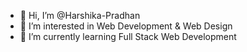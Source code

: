 - 👋 Hi, I’m @Harshika-Pradhan
- 👀 I’m interested in Web Development & Web Design
- 🌱 I’m currently learning Full Stack Web Development
  
<!--- 💞️ I’m looking to collaborate on ...
- 📫 How to reach me ... ---!>

<!---
Harshika-Pradhan/Harshika-Pradhan is a ✨ special ✨ repository because its `README.md` (this file) appears on your GitHub profile.
You can click the Preview link to take a look at your changes.
--->

